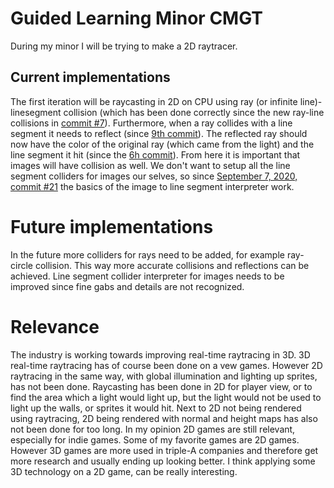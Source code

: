 # Guided Learning Minor CMGT
During my minor I will be trying to make a 2D raytracer.

## Current implementations

The first iteration will be raycasting in 2D on CPU using ray (or infinite line)-linesegment collision (which has been done correctly since the new ray-line collisions in [commit #7](https://github.com/Args-Engine/guided_learning_jelle/commit/456535cf3064aefc30efec5833dc101fbe7620bd)). Furthermore, when a ray collides with a line segment it needs to reflect (since [9th commit](https://github.com/Args-Engine/guided_learning_jelle/commit/1cf8d5df85e64ad3bf2d2957b0a84e8364fc5067)). The reflected ray should now have the color of the original ray (which came from the light) and the line segment it hit (since the [6h commit](https://github.com/Args-Engine/guided_learning_jelle/commit/e09867a5d0fe60dd52dfb2b56c6108c57f07a193)). From here it is important that images will have collision as well. We don't want to setup all the line segment colliders for images our selves, so since [September 7, 2020, commit #21](https://github.com/Args-Engine/guided_learning_jelle/commit/ce45a6671c7017396611aa6c0898943ee07a8229) the basics of the image to line segment interpreter work.

# Future implementations
In the future more colliders for rays need to be added, for example ray-circle collision. This way more accurate collisions and reflections can be achieved. Line segment collider interpreter for images needs to be improved since fine gabs and details are not recognized.

# Relevance
The industry is working towards improving real-time raytracing in 3D. 3D real-time raytracing has of course been done on a vew games. However 2D raytracing in the same way, with global illumination and lighting up sprites, has not been done. Raycasting has been done in 2D for player view, or to find the area which a light would light up, but the light would not be used to light up the walls, or sprites it would hit. Next to 2D not being rendered using raytracing, 2D being rendered with normal and height maps has also not been done for too long. In my opinion 2D games are still relevant, especially for indie games. Some of my favorite games are 2D games. However 3D games are more used in triple-A companies and therefore get more research and usually ending up looking better. I think applying some 3D technology on a 2D game, can be really interesting.
